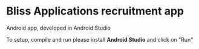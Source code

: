 # Bliss Applications recruitment app

Android app, developed in Android Studio

To setup, compile and run please install **Android Studio** and click on "Run"
